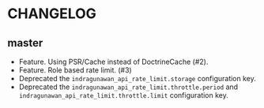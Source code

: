 CHANGELOG
=========

master
------

* Feature. Using PSR/Cache instead of DoctrineCache (#2).
* Feature. Role based rate limit. (#3)
* Deprecated the `indragunawan_api_rate_limit.storage` configuration key.
* Deprecated the `indragunawan_api_rate_limit.throttle.period` and `indragunawan_api_rate_limit.throttle.limit` configuration key.
